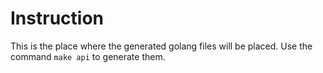 # Instruction

This is the place where the generated golang files will be placed.
Use the command `make api` to generate them.
